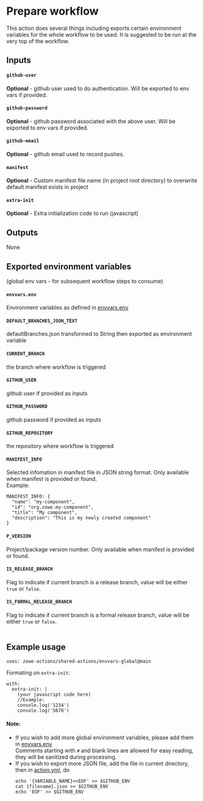 # Prepare workflow

This action does several things including exports certain environment variables for the whole workflow to be used. It is suggested to be run at the very top of the workflow.

## Inputs
#### `github-user`
**Optional** - github user used to do authentication. Will be exported to env vars if provided.
#### `github-password`
**Optional** - github password associated with the above user. Will be exported to env vars if provided.
#### `github-email`
**Optional** - github email used to record pushes.
#### `manifest`
**Optional** - Custom manifest file name (in project root directory) to overwrite default manifest exists in project
#### `extra-init`
**Optional** - Extra initialization code to run (javascript)

## Outputs
None

## Exported environment variables 
(global env vars - for subsequent workflow steps to consume)
#### `envvars.env`
Environment variables as defined in [envvars.env](./envvars.env)
#### `DEFAULT_BRANCHES_JSON_TEXT`
defaultBranches.json transformed to String then exported as environment variable
#### `CURRENT_BRANCH` 
the branch where workflow is triggered
#### `GITHUB_USER` 
github user if provided as inputs
#### `GITHUB_PASSWORD` 
github password if provided as inputs
#### `GITHUB_REPOSITORY` 
the repository where workflow is triggered
#### `MANIFEST_INFO` 
Selected infomation in manifest file in JSON string format. Only available when manifest is provided or found. <br />
Example:
```
MANIFEST_INFO: {
  "name": "my-component",
  "id": "org.zowe.my-component",
  "title": "My component",
  "description": "This is my newly created component"
}
```
#### `P_VERSION`
Project/package version number. Only available when manifest is provided or found.
#### `IS_RELEASE_BRANCH`
Flag to indicate if current branch is a release branch, value will be either `true` or `false`.
#### `IS_FORMAL_RELEASE_BRANCH`
Flag to indicate if current branch is a formal release branch, value will be either `true` or `false`.
<br /><br />

## Example usage
```
uses: zowe-actions/shared-actions/envvars-global@main
```
Formating on `extra-init`:
```
with:
  extra-init: |
    (your javascript code here)
    //Example:
    console.log('1234')
    console.log('5678') 
```
#### Note:
- If you wish to add more global environment variables, please add them in [envvars.env](./envvars.env)\
  Comments starting with `#` and blank lines are allowed for easy reading, they will be sanitized during processing.
- If you wish to export more JSON file, add the file in current directory, then in [action.yml](./action.yml), do
  ```
  echo '{VARIABLE_NAME}<<EOF' >> $GITHUB_ENV
  cat {filename}.json >> $GITHUB_ENV
  echo 'EOF' >> $GITHUB_ENV
  ```
